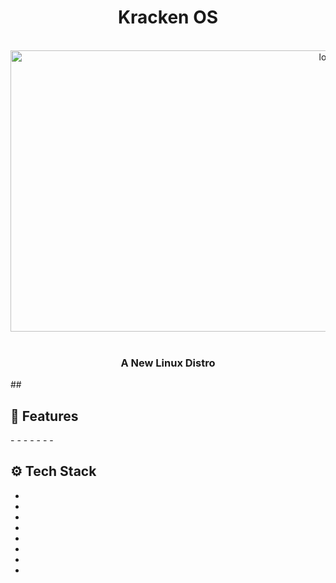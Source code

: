 <div align="center"> <h1> Kracken OS </h1></div>
<br/>
<div align="center">
  <img src="https://t3.ftcdn.net/jpg/05/64/87/20/360_F_564872001_UXnxDt9vcQXQx0BgeW4HUG5WvckBqLbw.jpg" alt="logo"  width="1000px" height="450px"/> 
</div>
<br/>
<h3 align="center">A New Linux Distro</h3>

<div>
  
</div>
## <h2>🔋 Features</h2>
-
-
-
-
-
-
-

## <a name="tech-stack">⚙️ Tech Stack</a>
-
-
-
-
-
-
-
-
